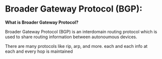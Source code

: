 # Broader Gateway Protocol (BGP):

**What is Broader Gateway Protocol?**

Broader Gateway Protocol (BGP) is an interdomain routing protocol which is used to share routing information between autonoumous devices. 

There are many protocols like rip, arp, and more.
each and each info at each and every hop is maintained 


